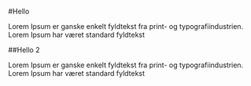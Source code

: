 #Hello

Lorem Ipsum er ganske enkelt fyldtekst fra print- og typografiindustrien. Lorem Ipsum har været standard fyldtekst

##Hello 2

Lorem Ipsum er ganske enkelt fyldtekst fra print- og typografiindustrien. Lorem Ipsum har været standard fyldtekst